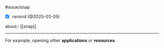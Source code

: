 #issue/snap

- [x] remind (@2025-03-05)

about:: [[snap]]
___
For example, opening other **applications** or **resources**.